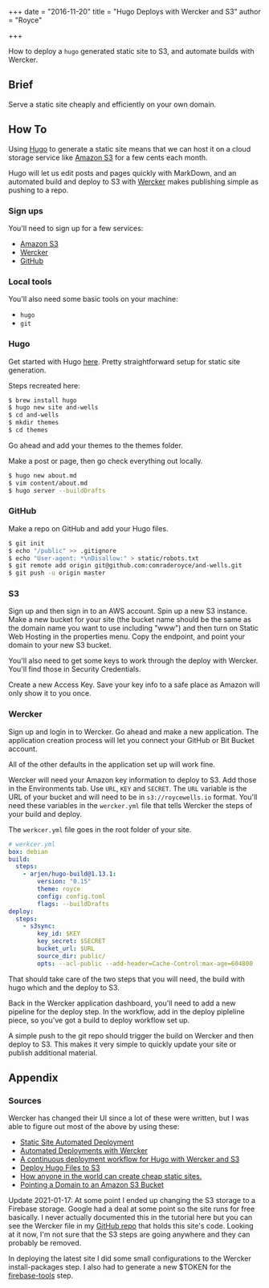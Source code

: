 +++
date = "2016-11-20"
title = "Hugo Deploys with Wercker and S3"
author = "Royce"

+++

How to deploy a ```hugo``` generated static site to S3, and automate builds with Wercker.

<!--more--> 

## Brief

Serve a static site cheaply and efficiently on your own domain. 

## How To

Using [Hugo](https://gohugo.io/) to generate a static site means that we can host it on a cloud storage service like [Amazon S3](https://aws.amazon.com/s3/) for a few cents each month. 

Hugo will let us edit posts and pages quickly with MarkDown, and an automated build and deploy to S3 with [Wercker](http://www.wercker.com) makes publishing simple as pushing to a repo.

### Sign ups

You'll need to sign up for a few services: 

- [Amazon S3](https://aws.amazon.com/s3/)
- [Wercker](http://www.wercker.com)
- [GitHub](http://github.com)

### Local tools

You'll also need some basic tools on your machine: 

- `hugo`
- `git`

### Hugo

Get started with Hugo [here](https://gohugo.io/tutorials/automated-deployments/). Pretty straightforward setup for static site generation.

Steps recreated here: 

```bash
$ brew install hugo
$ hugo new site and-wells
$ cd and-wells
$ mkdir themes
$ cd themes
```

Go ahead and add your themes to the themes folder.

Make a post or page, then go check everything out locally. 

```bash
$ hugo new about.md
$ vim content/about.md
$ hugo server --buildDrafts
```

### GitHub

Make a repo on GitHub and add your Hugo files.

```bash
$ git init
$ echo "/public" >> .gitignore 
$ echo "User-agent: *\nDisallow:" > static/robots.txt
$ git remote add origin git@github.com:comraderoyce/and-wells.git
$ git push -u origin master
```

### S3

Sign up and then sign in to an AWS account. Spin up a new S3 instance. Make a new bucket for your site (the bucket name should be the same as the domain name you want to use including "www") and then turn on Static Web Hosting in the properties menu. Copy the endpoint, and point your domain to your new S3 bucket. 

You'll also need to get some keys to work through the deploy with Wercker. You'll find those in Security Credentials. 

Create a new Access Key. Save your key info to a safe place as Amazon will only show it to you once. 


### Wercker

Sign up and login in to Wercker. Go ahead and make a new application. The application creation process will let you connect your GitHub or Bit Bucket account. 

All of the other defaults in the application set up will work fine. 

Wercker will need your Amazon key information to deploy to S3. Add those in the Environments tab. Use `URL`, `KEY` and `SECRET`. The `URL` variable is the URL  of your bucket and will need to be in `s3://roycewells.io` format. You'll need these variables in the `wercker.yml` file that tells Wercker the steps of your build and deploy. 

The `werkcer.yml` file goes in the root folder of your site. 

```yml
# werkcer.yml
box: debian
build:
  steps:
    - arjen/hugo-build@1.13.1:
        version: "0.15"
        theme: royce
        config: config.toml
        flags: --buildDrafts
deploy:
  steps:
    - s3sync:
        key_id: $KEY
        key_secret: $SECRET
        bucket_url: $URL
        source_dir: public/
        opts: --acl-public --add-header=Cache-Control:max-age=604800
```

That should take care of the two steps that you will need, the build with hugo which and the deploy to S3. 

Back in the Wercker application dashboard, you'll need to add a new pipeline for the deploy step. In the workflow, add in the deploy pipleline piece, so you've got a build to deploy workflow set up. 

A simple push to the git repo should trigger the build on Wercker and then deploy to S3. This makes it very simple to quickly update your site or publish additional material. 

## Appendix

### Sources 

Wercker has changed their UI since a lot of these were written, but I was able to figure out most of the above by using these: 

- [Static Site Automated Deployment](https://samaxes.com/2016/02/static-site-automated-deployment/)
- [Automated Deployments with Wercker](https://gohugo.io/tutorials/automated-deployments/)
- [A continuous deployment workflow for Hugo with Wercker and S3](http://danbahrami.io/articles/wercker-s3-workflow-hugo-deploy/)
- [Deploy Hugo Files to S3](https://lustforge.com/2016/02/28/deploy-hugo-files-to-s3/)
- [How anyone in the world can create cheap static sites.](http://katsenblog.com/post/85144002449/how-anyone-in-the-world-can-create-cheap-static)
- [Pointing a Domain to an Amazon S3 Bucket](http://steveliles.github.io/pointing_a_domain_name_to_an_amazon_s3_bucket.html)

Update 2021-01-17: At some point I ended up changing the S3 storage to a Firebase storage. Google had a deal at some point so the site runs for free basically. I never actually documented this in the tutorial here but you can see the Wercker file in my [GitHub repo](https://github.com/comraderoyce/and-wells/blob/master/wercker.yml) that holds this site's code. Looking at it now, I'm not sure that the S3 steps are going anywhere and they can probably be removed. 

In deploying the latest site I did some small configurations to the Wercker install-packages step. I also had to generate a new $TOKEN for the [firebase-tools](https://firebase.google.com/docs/cli) step. 